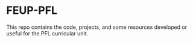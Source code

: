 # FEUP-PFL

This repo contains the code, projects, and some resources developed or useful for the PFL curricular unit.
